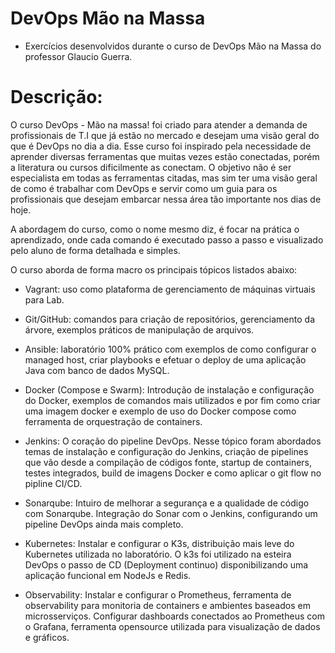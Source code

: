 # DevOps Mão na Massa

- Exercícios desenvolvidos durante o curso de DevOps Mão na Massa do professor Glaucio Guerra.

# Descrição:

  O curso DevOps - Mão na massa! foi criado para atender a demanda de profissionais de T.I que já estão no mercado e desejam uma visão geral do que é DevOps no dia a dia. Esse curso foi inspirado pela necessidade de aprender diversas ferramentas que muitas vezes estão conectadas, porém a literatura ou cursos dificilmente as conectam. O objetivo não é ser especialista em todas as ferramentas citadas, mas sim ter uma visão geral de como é trabalhar com DevOps e servir como um guia para os profissionais que desejam embarcar nessa área tão importante nos dias de hoje.

  A abordagem do curso, como o nome mesmo diz, é focar na prática o aprendizado, onde cada comando é executado passo a passo e visualizado pelo aluno de forma detalhada e simples.

O curso aborda de forma macro os principais tópicos listados abaixo:


- Vagrant: uso como plataforma de gerenciamento de máquinas virtuais para Lab.

- Git/GitHub: comandos para criação de repositórios, gerenciamento da árvore, exemplos práticos de manipulação de arquivos.

- Ansible: laboratório 100% prático com exemplos de como configurar o managed host, criar playbooks e efetuar o deploy de uma aplicação Java com banco de dados MySQL.

- Docker (Compose e Swarm): Introdução de instalação e configuração do Docker, exemplos de comandos mais utilizados e por fim como criar uma imagem docker e exemplo de uso do Docker compose como ferramenta de orquestração de containers.

- Jenkins: O coração do pipeline DevOps. Nesse tópico foram abordados temas de instalação e configuração do Jenkins, criação de pipelines que vão desde a compilação de códigos fonte, startup de containers, testes integrados, build de imagens Docker e como aplicar o git flow no pipline CI/CD.

- Sonarqube: Intuiro de melhorar a segurança e a qualidade de código com Sonarqube. Integração do Sonar com o Jenkins, configurando um pipeline DevOps ainda mais completo.

- Kubernetes: Instalar e configurar o K3s, distribuição mais leve do Kubernetes utilizada no laboratório. O k3s foi utilizado na esteira DevOps o passo de CD (Deployment continuo) disponibilizando uma aplicação funcional em NodeJs e Redis.

- Observability: Instalar e configurar o Prometheus, ferramenta de observability para monitoria de containers e ambientes baseados em microsserviços. Configurar dashboards conectados ao Prometheus com o Grafana, ferramenta opensource utilizada para visualização de dados e gráficos.
